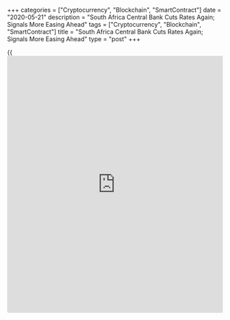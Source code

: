 +++
categories = ["Cryptocurrency", "Blockchain", "SmartContract"]
date = "2020-05-21"
description = "South Africa Central Bank Cuts Rates Again; Signals More Easing Ahead"
tags = ["Cryptocurrency", "Blockchain", "SmartContract"]
title = "South Africa Central Bank Cuts Rates Again; Signals More Easing Ahead"
type = "post"
+++

{{<iframe id="large-banner" src="https://www.bounty.group/#slide=20.0" width="100%" height="600" scrolling="no" style="border: 0px solid rgb(216, 221, 230); border-radius: 3px;">}}

South Africa's central bank reduced interest rates for a fourth
consecutive session and signaled more easing ahead as it expects a sharp
economic contraction this year, due to the disruption caused by the
[coronavirus][1], or Covid-19, pandemic.

The Monetary Policy Committee decided to cut the repo rate by 50 basis
points to 3.75 percent, the South African Reserve Bank said in a
statement. The decision was in line with economists' expectations.  
  
The decision was taken in a split vote with three members preferring a
50 basis point cut, while two [policy](https://www.fintechee.com/policy/)makers sought a quarter-point
reduction.  
  
In April, the bank had cut the rate by 100 basis points. The SARB has
reduced the rate in each [policy](https://www.fintechee.com/policy/) session thus far this year, starting
January.  
  
"The implied path of [policy](https://www.fintechee.com/policy/) rates over the forecast period generated by
the Quarterly Projection Model indicates two repo rate cuts of 25 basis
points in the next two quarters of 2020," SARB Governor Lesetja Kganyago
said.  
  
The next [policy](https://www.fintechee.com/policy/) announcement is scheduled for July 23.  
  
The SARB lowered its GDP forecast for this year and now expects a 7
percent contraction versus 6.1 percent predicted in April.  
  
Investment, exports and imports are expected to decline sharply in
coming months and job losses are expected to increase even after the
lockdown in withdrawn, the bank said.

Easing of the lockdown will support growth in the near term and some
high frequency activity indicators show a pickup in spending from
extremely low levels, the bank said, adding that getting back to pre-
pandemic activity levels will take time.  
  
The central bank expects GDP to grow by 3.8 percent in 2021 and by 2.9
percent in 2022.

Headline consumer price inflation is forecast to average 3.4 percent
this year and 4.4 percent in 2021 and 2022. Core inflation is seen lower
at 3.5 percent this year and 3.8 percent in 2021, and 4.1 percent in
2022.

For comments and feedback [contact](https://www.playgroundfx.com/contact/): editorial@rtt[news](https://www.letsplayfx.com/blog/forex-news-website/).com

[Economic News][2]

 **What parts of the world are seeing the best (and worst) economic
performances lately? Click[here][3] to check out our [Econ Scorecard][3]
and find out! See up-to-the-moment [ranking](https://www.playgroundfx.com/blog/crypto-exchange-ranking/)s for the best and worst
performers in [GDP][4], [unemployment rate][5], [inflation][6] and much
more.**

   1. www.rtt[news](https://www.letsplayfx.com/blog/forex-news-website/).com/list/coronavirus.aspx
   2. www.rtt[news](https://www.letsplayfx.com/blog/forex-news-website/).com/Content/EconomicNews.aspx
   3. www.rtt[news](https://www.letsplayfx.com/blog/forex-news-website/).com/economic-scorecard/world-rank/industrial-production/highest-performance.aspx
   4. www.rtt[news](https://www.letsplayfx.com/blog/forex-news-website/).com/economic-scorecard/world-rank/GDP/highest-performance.aspx
   5. www.rtt[news](https://www.letsplayfx.com/blog/forex-news-website/).com/economic-scorecard/world-rank/unemployment-rate/lowest-performance.aspx
   6. www.rtt[news](https://www.letsplayfx.com/blog/forex-news-website/).com/economic-scorecard/world-rank/CPI/highest-performance.aspx